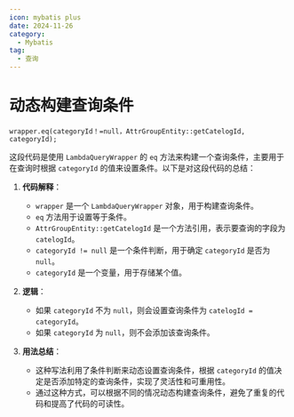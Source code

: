 ```yaml
---
icon: mybatis plus
date: 2024-11-26
category:
  - Mybatis
tag:
  - 查询
---
```

# 动态构建查询条件

`wrapper.eq(categoryId！=null，AttrGroupEntity::getCatelogId, categoryId);`

这段代码是使用 `LambdaQueryWrapper` 的 `eq` 方法来构建一个查询条件，主要用于在查询时根据 `categoryId` 的值来设置条件。以下是对这段代码的总结：

1. **代码解释**：
   - `wrapper` 是一个 `LambdaQueryWrapper` 对象，用于构建查询条件。
   - `eq` 方法用于设置等于条件。
   - `AttrGroupEntity::getCatelogId` 是一个方法引用，表示要查询的字段为 `catelogId`。
   - `categoryId != null` 是一个条件判断，用于确定 `categoryId` 是否为 `null`。
   - `categoryId` 是一个变量，用于存储某个值。

2. **逻辑**：
   - 如果 `categoryId` 不为 `null`，则会设置查询条件为 `catelogId = categoryId`。
   - 如果 `categoryId` 为 `null`，则不会添加该查询条件。

3. **用法总结**：
   - 这种写法利用了条件判断来动态设置查询条件，根据 `categoryId` 的值决定是否添加特定的查询条件，实现了灵活性和可重用性。
   - 通过这种方式，可以根据不同的情况动态构建查询条件，避免了重复的代码和提高了代码的可读性。
